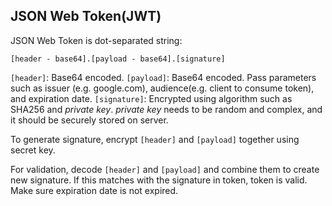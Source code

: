 ## JSON Web Token(JWT)

JSON Web Token is dot-separated string:

```
[header - base64].[payload - base64].[signature]
```

`[header]`: Base64 encoded.
`[payload]`: Base64 encoded. Pass parameters such as issuer (e.g. google.com), audience(e.g. client to consume token), and expiration date.
`[signature]`: Encrypted using algorithm such as SHA256 and _private key_. _private key_ needs to be random and complex, and it should be securely stored on server.

To generate signature, encrypt `[header]` and `[payload]` together using secret key.

For validation, decode `[header]` and `[payload]` and combine them to create new signature. If this matches with the signature in token, token is valid. Make sure expiration date is not expired.
